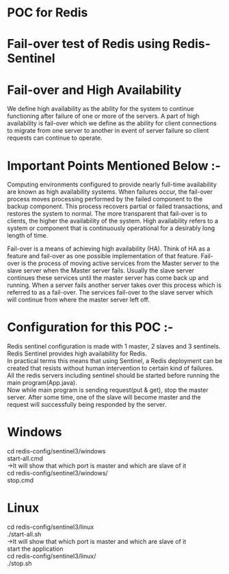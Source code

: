 # POC for Redis
# Fail-over test of Redis using Redis-Sentinel
# Fail-over and High Availability

We define high availability as the ability for the system to continue functioning after failure of one or more of the servers. A part of high availability is fail-over which we define as the ability for client connections to migrate from one server to another in event of server failure so client requests can continue to operate.

# Important Points Mentioned Below :-
Computing environments configured to provide nearly full-time availability are known as high availability systems.
When failures occur, the fail-over process moves processing performed by the failed component to the backup component. This process  recovers partial or failed transactions, and restores the system to normal.  The more transparent that fail-over is to clients, the higher the availability of the system.
High availability refers to a system or component that is continuously operational for a desirably long length of time. 

Fail-over is a means of achieving high availability (HA). Think of HA as a feature and fail-over as one possible implementation of that feature. 
Fail-over is the process of moving active services from the Master server to the slave server when the Master server fails. Usually the slave server continues these services until the master server has come back up and running. When a server fails another server takes over this process which is referred to as a fail-over. The services fail-over to the slave server which will continue from where the master server left off.

# Configuration for this POC :-
Redis sentinel configuration is made with 1 master, 2 slaves and 3 sentinels. Redis Sentinel provides high availability for Redis.  
In practical terms this means that using Sentinel, a Redis deployment can be created that resists without human intervention to certain kind of failures.  
All the redis servers including sentinel should be started before running the main program(App.java).  
Now while main program is sending request(put & get), stop the master server. After some time, one of the slave will become master and the request will successfully being responded by the server.  

# Windows  
cd redis-config/sentinel3/windows  
start-all.cmd  
->It will show that which port is master and which are slave of it  
cd redis-config/sentinel3/windows/<master-server>  
stop.cmd  

# Linux
cd redis-config/sentinel3/linux  
./start-all.sh  
->It will show that which port is master and which are slave of it  
start the application  
cd redis-config/sentinel3/linux/<master-server>  
./stop.sh




